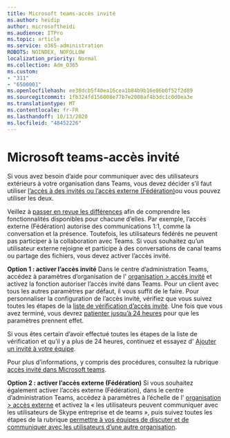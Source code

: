 ```yaml
---
title: Microsoft teams-accès invité
ms.author: heidip
author: microsoftheidi
ms.audience: ITPro
ms.topic: article
ms.service: o365-administration
ROBOTS: NOINDEX, NOFOLLOW
localization_priority: Normal
ms.collection: Adm_O365
ms.custom:
- "311"
- "6500001"
ms.openlocfilehash: ee38dcb5f40ea16cea1b84b9b16e86b0f52f2d89
ms.sourcegitcommit: 1fb324fd156008e77b7e2008af4b3dc1c0d0ea3e
ms.translationtype: MT
ms.contentlocale: fr-FR
ms.lasthandoff: 10/13/2020
ms.locfileid: "48452226"
---
```

# <a name="microsoft-teams---guest-access"></a>Microsoft teams-accès invité

Si vous avez besoin d’aide pour communiquer avec des utilisateurs extérieurs à votre organisation dans Teams, vous devez décider s’il faut utiliser [l’accès à des invités ou l’accès externe (Fédération)](https://docs.microsoft.com/microsoftteams/manage-external-access#external-access-vs-guest-access)ou vous pouvez utiliser les deux.

Veillez à [passer en revue les différences](https://docs.microsoft.com/microsoftteams/manage-external-access#external-access-vs-guest-access) afin de comprendre les fonctionnalités disponibles pour chacune d’elles.  Par exemple, l’accès externe (Fédération) autorise des communications 1:1, comme la conversation et la présence.  Toutefois, les utilisateurs fédérés ne peuvent pas participer à la collaboration avec Teams.  Si vous souhaitez qu’un utilisateur externe rejoigne et participe à des conversations de canal teams ou partage des fichiers, vous devez activer l’accès invité.

**Option 1 : activer l’accès invité** Dans le centre d’administration Teams, accédez à paramètres d’organisation de l' [organisation > accès invité](https://admin.teams.microsoft.com/company-wide-settings/guest-configuration) et activez la fonction autoriser l’accès invité dans Teams.  Pour un client avec tous les autres paramètres par défaut, il vous suffit de le faire.  Pour personnaliser la configuration de l’accès invité, vérifiez que vous suivez toutes les étapes de la [liste de vérification d’accès invité](https://docs.microsoft.com/microsoftteams/guest-access-checklist). Une fois que vous avez terminé, vous devrez [patienter jusqu’à 24 heures](https://docs.microsoft.com/microsoftteams/manage-guests#guest-access-latencies) pour que les paramètres prennent effet.

Si vous êtes certain d’avoir effectué toutes les étapes de la liste de vérification et qu’il y a plus de 24 heures, continuez et essayez d' [Ajouter un invité à votre équipe](https://support.office.com/article/add-guests-to-a-team-in-teams-fccb4fa6-f864-4508-bdde-256e7384a14f#ID0EAABAAA=Desktop).

Pour plus d’informations, y compris des procédures, consultez la rubrique [accès invité dans Microsoft teams](https://docs.microsoft.com/microsoftteams/guest-access).

**Option 2 : activer l’accès externe (Fédération)** Si vous souhaitez également activer l’accès externe (Fédération), dans le centre d’administration Teams, accédez à paramètres à l’échelle de l' [organisation > accès externe](https://admin.teams.microsoft.com/company-wide-settings/external-communications) et activez la « les utilisateurs peuvent communiquer avec les utilisateurs de Skype entreprise et de teams », puis suivez toutes les étapes de la rubrique [permettre à vos équipes de discuter et de communiquer avec les utilisateurs d’une autre organisation](https://docs.microsoft.com/microsoftteams/manage-external-access#let-your-teams-users-chat-and-communicate-with-users-in-another-organization).
